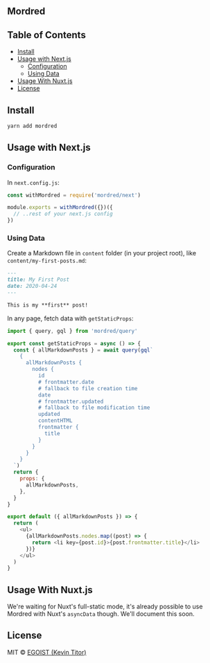 ## Mordred

## Table of Contents

<!-- toc -->

- [Install](#install)
- [Usage with Next.js](#usage-with-nextjs)
  * [Configuration](#configuration)
  * [Using Data](#using-data)
- [Usage With Nuxt.js](#usage-with-nuxtjs)
- [License](#license)

<!-- tocstop -->

## Install

```bash
yarn add mordred
```

## Usage with Next.js

### Configuration

In `next.config.js`:

```js
const withMordred = require('mordred/next')

module.exports = withMordred({})({
  // ..rest of your next.js config
})
```

### Using Data

Create a Markdown file in `content` folder (in your project root), like `content/my-first-posts.md`:

```markdown
---
title: My First Post
date: 2020-04-24
---

This is my **first** post!
```

In any page, fetch data with `getStaticProps`:

```js
import { query, gql } from 'mordred/query'

export const getStaticProps = async () => {
  const { allMarkdownPosts } = await query(gql`
    {
      allMarkdownPosts {
        nodes {
          id
          # frontmatter.date
          # fallback to file creation time
          date
          # frontmatter.updated
          # fallback to file modification time
          updated
          contentHTML
          frontmatter {
            title
          }
        }
      }
    }
  `)
  return {
    props: {
      allMarkdownPosts,
    },
  }
}

export default ({ allMarkdownPosts }) => {
  return (
    <ul>
      {allMarkdownPosts.nodes.map((post) => {
        return <li key={post.id}>{post.frontmatter.title}</li>
      })}
    </ul>
  )
}
```

## Usage With Nuxt.js

We're waiting for Nuxt's full-static mode, it's already possible to use Mordred with Nuxt's `asyncData` though. We'll document this soon.

## License

MIT &copy; [EGOIST (Kevin Titor)](https://github.com/sponsors/egoist)
